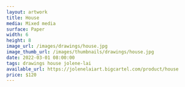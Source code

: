 ```yaml
---
layout: artwork
title: House
media: Mixed media
surface: Paper
width: 6
height: 8
image_url: /images/drawings/house.jpg
image_thumb_url: /images/thumbnails/drawings/house.jpg
date: 2022-03-01 08:00:00
tags: drawings house jolene-lai
available_url: https://jolenelaiart.bigcartel.com/product/house
price: $120
---
```

